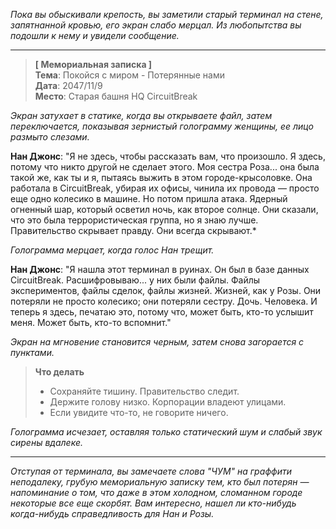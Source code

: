 _Пока вы обыскивали крепость, вы заметили старый терминал на стене, запятнанной кровью, его экран слабо мерцал. Из любопытства вы подошли к нему и увидели сообщение._

---

> **[ Мемориальная записка ]**  
> **Тема**: Покойся с миром - Потерянные нами  
> **Дата**: 2047/11/9  
> **Место**: Старая башня HQ CircuitBreak

_Экран затухает в статике, когда вы открываете файл, затем переключается, показывая зернистый голограмму женщины, ее лицо размыто слезами._

**Нан Джонс**: "Я не здесь, чтобы рассказать вам, что произошло. Я здесь, потому что никто другой не сделает этого. Моя сестра Роза... она была такой же, как ты и я, пытаясь выжить в этом городе-крысоловке. Она работала в CircuitBreak, убирая их офисы, чинила их провода — просто еще одно колесико в машине. Но потом пришла атака. Ядерный огненный шар, который осветил ночь, как второе солнце. Они сказали, что это была террористическая группа, но я знаю лучше. Правительство скрывает правду. Они всегда скрывают.\*

_Голограмма мерцает, когда голос Нан трещит._

**Нан Джонс**: "Я нашла этот терминал в руинах. Он был в базе данных CircuitBreak. Расшифровываю... у них были файлы. Файлы экспериментов, файлы сделок, файлы жизней. Жизней, как у Розы. Они потеряли не просто колесико; они потеряли сестру. Дочь. Человека. И теперь я здесь, печатаю это, потому что, может быть, кто-то услышит меня. Может быть, кто-то вспомнит."

_Экран на мгновение становится черным, затем снова загорается с пунктами._

> **Что делать**
>
> - Сохраняйте тишину. Правительство следит.
> - Держите голову низко. Корпорации владеют улицами.
> - Если увидите что-то, не говорите ничего.

_Голограмма исчезает, оставляя только статический шум и слабый звук сирены вдалеке._

---

_Отступая от терминала, вы замечаете слова "ЧУМ" на граффити неподалеку, грубую мемориальную записку тем, кто был потерян — напоминание о том, что даже в этом холодном, сломанном городе некоторые все еще скорбят. Вам интересно, нашел ли кто-нибудь когда-нибудь справедливость для Нан и Розы._
